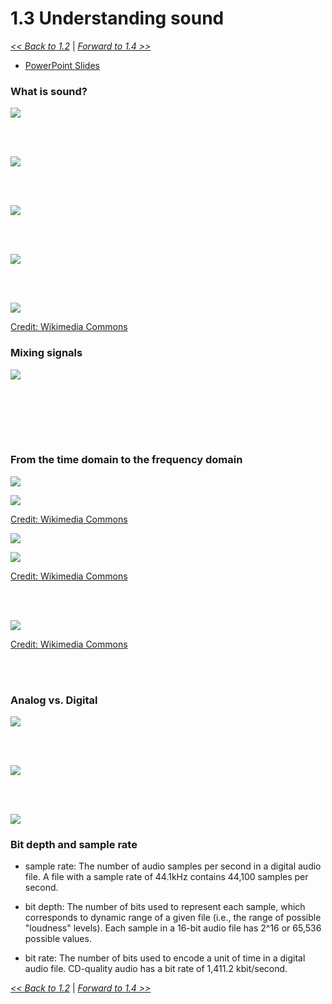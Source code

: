 # 1.3 Understanding sound
<!-- Lecture -->
<!--(10:15–10:45)-->

[*<< Back to 1.2*](1.2.md) \| [*Forward to 1.4 >>*](1.4.md)

- [PowerPoint Slides](https://github.com/stevemclaugh/HILT-Audio-ML/blob/master/Day_1/Day_1_Sound.pptx?raw=true)


### What is sound?

![](img_presentation/Kline_1985_p439.png)

<br><br>

![](img_presentation/Handel_1989_p28.png)

<br><br>

![](img_presentation/Kline_1985_p440.png)

<br><br>

![](img_presentation/Kline_1985_p430.png)

<br><br>

![](img_presentation/2000px-Sine_wave_amplitude.svg.png)

[Credit: Wikimedia Commons](https://commons.wikimedia.org/wiki/File:Sine_wave_amplitude.svg)


<!--
You clap your hands, there's some vibration, then it dies away. Just like a bob on a spring.
-->


### Mixing signals

<!-- sound as a linear system, for the most part:

analogy to multiple signals traveling on a fiber optic cable
 -->

![](img_presentation/Adding_waves.png)

<br><br>


<!-- spectrogram of a pitched instrument -->

<!-- timbre determined (more or less) by the energy of each partial -->




<br><br>


### From the time domain to the frequency domain

![](img_presentation/Adding_waves_spectrogram.png)



<!-- one examples of signals being mixed -->

![](img_presentation/2000px-Harmonic_partials_on_strings.svg.png)

[Credit: Wikimedia Commons](https://commons.wikimedia.org/wiki/File:Harmonic_partials_on_strings.svg)



<!--
Any signal we measure can be decomposed into a series of waves at different frequencies, called a Fourier series.
-->


![](img_presentation/Handel_1989_p26_spectrograms.png)




![](img_presentation/2000px-Square_Wave_Fourier_Series.svg.png)

[Credit: Wikimedia Commons](https://commons.wikimedia.org/wiki/File:Square_Wave_Fourier_Series.svg)

<br><br>

![](img_presentation/2000px-Fourier_Series.svg.png)

[Credit: Wikimedia Commons](https://commons.wikimedia.org/wiki/File:Fourier_Series.svg)


<br><br>







### Analog vs. Digital


![](img_presentation/Pohlmann_2011_p22_sampling.png)

<br><br>

![](img_presentation/Pohlmann_2011_p94.png)

<br><br>

![](img_presentation/Pohlmann_2011_p26_aliasing.png)





### Bit depth and sample rate

- sample rate: The number of audio samples per second in a digital audio file. A file with a sample rate of 44.1kHz contains 44,100 samples per second.

- bit depth: The number of bits used to represent each sample, which corresponds to dynamic range of a given file (i.e., the range of possible "loudness" levels). Each sample in a 16-bit audio file has 2^16 or 65,536 possible values.

- bit rate: The number of bits used to encode a unit of time in a digital audio file. CD-quality audio has a bit rate of 1,411.2 kbit/second.



[*<< Back to 1.2*](1.2.md) \| [*Forward to 1.4 >>*](1.4.md)
